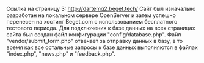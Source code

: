 Ссылка на страницу 3: http://dartemq2.beget.tech/
Сайт был изначально разработан на локальном сервере OpenServer и затем успешно перенесен на хостинг Beget.com с использованием бесплатного тестового периода. Для подключения к базе данных на всех страницах сайта был создан файл конфигурации "config/database.php". Файл "vendor/submit_form.php" отвечает за отправку данных в базу, в то время как все остальные запросы к базе данных выполняются в файлах "index.php", "news.php" и "feedback.php".
